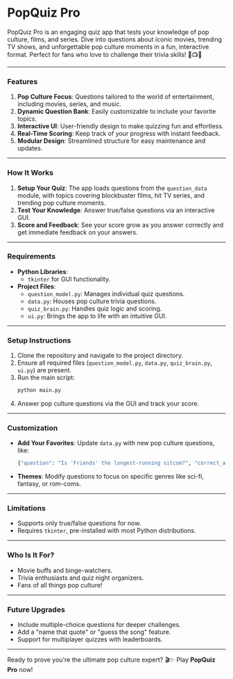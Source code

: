 # **PopQuiz Pro**

PopQuiz Pro is an engaging quiz app that tests your knowledge of pop culture, films, and series. Dive into questions about iconic movies, trending TV shows, and unforgettable pop culture moments in a fun, interactive format. Perfect for fans who love to challenge their trivia skills! 🎥📺🎶

---

### **Features**
1. **Pop Culture Focus**: Questions tailored to the world of entertainment, including movies, series, and music.
2. **Dynamic Question Bank**: Easily customizable to include your favorite topics.
3. **Interactive UI**: User-friendly design to make quizzing fun and effortless.
4. **Real-Time Scoring**: Keep track of your progress with instant feedback.
5. **Modular Design**: Streamlined structure for easy maintenance and updates.

---

### **How It Works**
1. **Setup Your Quiz**: The app loads questions from the `question_data` module, with topics covering blockbuster films, hit TV series, and trending pop culture moments.
2. **Test Your Knowledge**: Answer true/false questions via an interactive GUI.
3. **Score and Feedback**: See your score grow as you answer correctly and get immediate feedback on your answers.

---

### **Requirements**
- **Python Libraries**: 
  - `tkinter` for GUI functionality.
- **Project Files**:
  - `question_model.py`: Manages individual quiz questions.
  - `data.py`: Houses pop culture trivia questions.
  - `quiz_brain.py`: Handles quiz logic and scoring.
  - `ui.py`: Brings the app to life with an intuitive GUI.

---

### **Setup Instructions**
1. Clone the repository and navigate to the project directory.
2. Ensure all required files (`question_model.py`, `data.py`, `quiz_brain.py`, `ui.py`) are present.
3. Run the main script:
   ```bash
   python main.py
   ```
4. Answer pop culture questions via the GUI and track your score.

---

### **Customization**
- **Add Your Favorites**: Update `data.py` with new pop culture questions, like:
  ```python
  {"question": "Is 'Friends' the longest-running sitcom?", "correct_answer": "False"}
  ```
- **Themes**: Modify questions to focus on specific genres like sci-fi, fantasy, or rom-coms.

---

### **Limitations**
- Supports only true/false questions for now.
- Requires `tkinter`, pre-installed with most Python distributions.

---

### **Who Is It For?**
- Movie buffs and binge-watchers.
- Trivia enthusiasts and quiz night organizers.
- Fans of all things pop culture!

---

### **Future Upgrades**
- Include multiple-choice questions for deeper challenges.
- Add a "name that quote" or "guess the song" feature.
- Support for multiplayer quizzes with leaderboards.

---

Ready to prove you're the ultimate pop culture expert? 🎬✨ Play **PopQuiz Pro** now!

